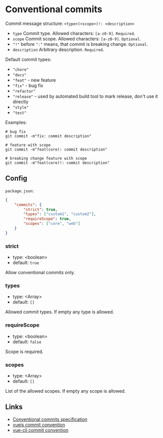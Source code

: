 # Conventional commits

Commit message structure: `<type>(<scope>)!: <description>`

-   `type` Commit type. Allowed characters: `[a-z0-9]`. `Required`.
-   `scope` Commit scope. Allowed characters: `[a-z0-9]`. `Optional`.
-   `"!"` before `":"` means, that commit is breaking change. `Optional`.
-   `description` Arbitrary description. `Required`.

Default commit types:

-   `"chore"`
-   `"docs"`
-   `"feat"` - new feature
-   `"fix"` - bug fix
-   `"refactor"`
-   `"release"` - used by automated build tool to mark release, don't use it directly
-   `"style"`
-   `"test"`

Examples:

```shell
# bug fix
git commit -m"fix: commit description"

# feature with scope
git commit -m"feat(core): commit description"

# breaking change feature with scope
git commit -m"feat(core)!: commit description"
```

## Config

`package.json`:

```json
{
    "commits": {
        "strict": true,
        "types": ["custom1", "custom2"],
        "requireScope": true,
        "scopes": ["core", "web"]
    }
}
```

### strict

-   type: <boolean\>
-   default: `true`

Allow conventional commits only.

### types

-   type: <Array\>
-   default: `[]`

Allowed commit types. If empty any type is allowed.

### requireScope

-   type: <boolean\>
-   default: `false`

Scope is required.

### scopes

-   type: <Array\>
-   default: `[]`

List of the allowed scopes. If empty any scope is allowed.

## Links

-   [Conventional commits specification](https://www.conventionalcommits.org/en/v1.0.0/)
-   [vuejs commit convention](https://github.com/vuejs/vue/blob/dev/.github/COMMIT_CONVENTION.md)
-   [vue-cli commit convention](https://github.com/vuejs/vue-cli/blob/dev/.github/COMMIT_CONVENTION.md)

